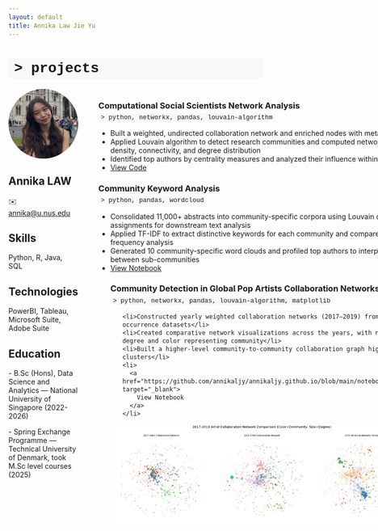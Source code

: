 ```yaml
---
layout: default
title: Annika Law Jie Yu
---
```


<h1 style="font-family: 'Courier New', Courier, monospace; background-color: #f6f8fa; padding: 0.2em 0.4em; border-radius: 6px; text-align: left;">
  &gt; projects
</h1>

<div style="display: flex; gap: 40px; align-items: flex-start;">
  <!-- Left column: photo + contact -->
  <div style="flex: 1; max-width: 200px;">
    <img src="/assets/photo.jpg" alt="Annika" style="width:100%; border-radius:50%; object-fit:cover;">
    <h2>Annika LAW</h2>
    <p>✉️ <a href="mailto:annika@u.nus.edu">annika@u.nus.edu</a></p>
    <h2>Skills</h2>
    <p>Python, R, Java, SQL</p>
    <h2>Technologies</h2>
    <p>PowerBI, Tableau, Microsoft Suite, Adobe Suite</p>
    <h2>Education</h2>
    <p> - B.Sc (Hons), Data Science and Analytics — National University of Singapore (2022-2026)</p>
    <p> - Spring Exchange Programme — Technical University of Denmark, took M.Sc level courses (2025)  </p>
  </div>
  
  
  <!-- Right column: main content -->
  <div style="flex: 3;">
    <h3 style="margin-bottom: 0.2em;">Computational Social Scientists Network Analysis</h3>
      <div style="font-family: 'Courier New', Courier, monospace; 
            background-color: #f6f8fa; 
            padding: 0.1em 0.4em; 
            border-radius: 6px; 
            font-size: 0.9em; 
            display: inline-block; 
            margin-top: 0;">
      > python, networkx, pandas, louvain-algorithm
    </div>

  <ul>
    <li>Built a weighted, undirected collaboration network and enriched nodes with metadata</li>
    <li>Applied Louvain algorithm to detect research communities and computed network metrics including density, connectivity, and degree distribution</li>
    <li>Identified top authors by centrality measures and analyzed their influence within the network</li>
    <li>
      <a href="https://github.com/annikaljy/annikaljy.github.io/blob/main/notebooks/02467_assignment1.md" target="_blank">
        View Code
      </a>
    </li>
  </ul>

  <h3 style="margin-bottom: 0.2em;">Community Keyword Analysis</h3>
      <div style="font-family: 'Courier New', Courier, monospace; 
            background-color: #f6f8fa; 
            padding: 0.1em 0.4em; 
            border-radius: 6px; 
            font-size: 0.9em; 
            display: inline-block; 
            margin-top: 0;">
      > python, pandas, wordcloud
    </div>
  <ul>
    <li>Consolidated 11,000+ abstracts into community-specific corpora using Louvain clustering assignments for downstream text analysis</li>
    <li>Applied TF-IDF to extract distinctive keywords for each community and compared results with term frequency analysis</li>
    <li>Generated 10 community-specific word clouds and profiled top authors to interpret differences between sub-communities</li>
    <li>
      <a href="https://github.com/annikaljy/annikaljy.github.io/blob/main/notebooks/02467_assignment2.ipynb" target="_blank">
        View Notebook
      </a>
    </li>
  </ul>

  <ul>
    <h3 style="margin-bottom: 0.2em;">Community Detection in Global Pop Artists Collaboration Networks</h3>
      <div style="font-family: 'Courier New', Courier, monospace; 
            background-color: #f6f8fa; 
            padding: 0.1em 0.4em; 
            border-radius: 6px; 
            font-size: 0.9em; 
            display: inline-block; 
            margin-top: 0;">
      > python, networkx, pandas, louvain-algorithm, matplotlib
    </div>
  <ul>
    
    <li>Constructed yearly weighted collaboration networks (2017–2019) from artist co-occurrence datasets</li>
    <li>Created comparative network visualizations across the years, with node size reflecting degree and color representing community</li>
    <li>Built a higher-level community-to-community collaboration graph highlighting core clusters</li>
    <li>
      <a href="https://github.com/annikaljy/annikaljy.github.io/blob/main/notebooks/explainer.ipynb" target="_blank">
        View Notebook
      </a>
    </li>
  </ul>
  <img src="/assets/artist.png" alt="Visualization" style="width:100%; max-width:600px; display:block; margin-top: 10px; border-radius:6px;">


</div>
